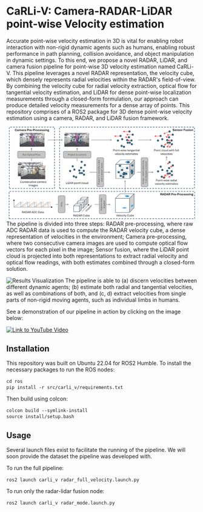 # CaRLi-V: Camera-RADAR-LiDAR point-wise Velocity estimation

Accurate point-wise velocity estimation in 3D is vital for enabling robot interaction with non-rigid dynamic agents such as humans, enabling robust performance in path planning, collision avoidance, and object manipulation in dynamic settings. To this end, we propose a novel RADAR, LiDAR, and camera fusion pipeline for point-wise 3D velocity estimation named CaRLi-V. This pipeline leverages a novel RADAR representation, the velocity cube, which densely represents radial velocities within the RADAR's field-of-view. By combining the velocity cube for radial velocity extraction, optical flow for tangential velocity estimation, and LiDAR for dense point-wise localization measurements through a closed-form formulation, our approach can produce detailed velocity measurements for a dense array of points. This repository comprises of a ROS2 package for 3D dense point-wise velocity estimation using a camera, RADAR, and LiDAR fusion framework.

![CaRLi-V Pipeline Diagram](assets/pipeline_visualization.png)
The pipeline is divided into three steps: RADAR pre-processing, where raw ADC RADAR data is used to compute the RADAR velocity cube, a dense representation of velocities in the environment; Camera pre-processing, where two consecutive camera images are used to compute optical flow vectors for each pixel in the image; Sensor fusion, where the LiDAR point cloud is projected into both representations to extract radial velocity and optical flow readings, with both estimates combined through a closed-form solution.


![Results Visualization](assets/results_visualization_cropped.png)
The pipeline is able to (a) discern velocities between different dynamic agents; (b) estimate both radial and tangential velocities, as well as combinations of both, and (c, d) extract velocities from single parts of non-rigid moving agents, such as individual limbs in humans.

See a demonstration of our pipeline in action by clicking on the image below:

[![Link to YouTube Video](https://img.youtube.com/vi/oy1B_Mmpvt0/0.jpg)](https://youtu.be/oy1B_Mmpvt0)

## Installation

This repository was built on Ubuntu 22.04 for ROS2 Humble. To install the necessary packages to run the ROS nodes:

```
cd ros
pip install -r src/carli_v/requirements.txt
```

Then build using colcon:

```
colcon build --symlink-install
source install/setup.bash
```

## Usage
Several launch files exist to facilitate the running of the pipeline. We will soon provide the dataset the pipeline was developed with. 

To run the full pipeline:
```
ros2 launch carli_v radar_full_velocity.launch.py
```

To run only the radar-lidar fusion node:
```
ros2 launch carli_v radar_mode.launch.py
```
